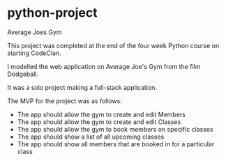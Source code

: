 # python-project

Average Joes Gym

This project was completed at the end of the four week Python course on starting CodeClan. 

I modelled the web application on Average Joe's Gym from the film Dodgeball. 

It was a solo project making a full-stack application.

The MVP for the project was as follows:

- The app should allow the gym to create and edit Members
- The app should allow the gym to create and edit Classes
- The app should allow the gym to book members on specific classes
- The app should show a list of all upcoming classes
- The app should show all members that are booked in for a particular class
